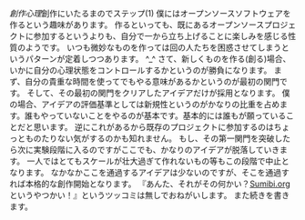 *創作心理*創作にいたるまのでステップ(1)
僕にはオープンソースソフトウェアを作るという趣味があります。
作るといっても、既にあるオープンソースプロジェクトに参加するというよりも、自分で一から立ち上げることに楽しみを感じる性質のようです。
いつも微妙なものを作っては回の人たちを困惑させてしまうというパターンが定着しつつあります。 ^_^
さて、新しくものを作る(創る)場合、いかに自分の心理状態をコントロールするかというのが勝負になります。
まず、自分の貴重な時間を使ってでもやる意味があるかというのが最初の関門です。
そして、その最初の関門をクリアしたアイデアだけが採用となります。
僕の場合、アイデアの評価基準としては新規性というのがかなりの比重を占めます。誰もやっていないことをやるのが基本です。基本的には誰もが願っていることだと思います。
逆にこれがあるから既存のプロジェクトに参加するのはちょっとものたりない気がするのかも知れません。
もし、その第一関門を突破したら次に実験段階に入るのですがここでも、かなりのアイデアが脱落していきます。
一人ではとてもスケールが壮大過ぎて作れないもの等もこの段階で中止となります。
なかなかここを通過するアイデアは少ないのですが、そこを通過すれば本格的な創作開始となります。
『あんた、それがその何かい？[Sumibi.org](http://www.sumibi.org/)というやつかい！』というツッコミは無しでおねがいします。
また続きを書きます。
